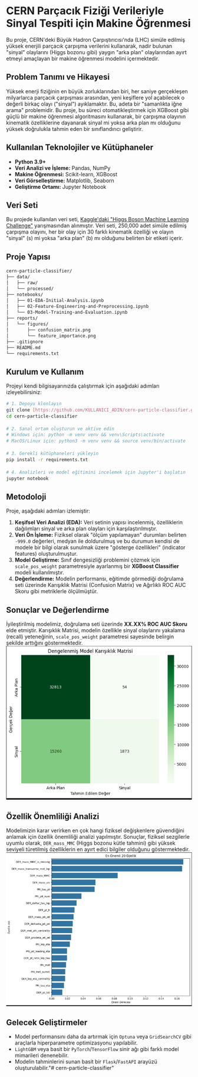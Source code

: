 # CERN Parçacık Fiziği Verileriyle Sinyal Tespiti için Makine Öğrenmesi

Bu proje, CERN'deki Büyük Hadron Çarpıştırıcısı'nda (LHC) simüle edilmiş yüksek enerjili parçacık çarpışma verilerini kullanarak, nadir bulunan "sinyal" olaylarını (Higgs bozonu gibi) yaygın "arka plan" olaylarından ayırt etmeyi amaçlayan bir makine öğrenmesi modelini içermektedir.

## Problem Tanımı ve Hikayesi

Yüksek enerji fiziğinin en büyük zorluklarından biri, her saniye gerçekleşen milyarlarca parçacık çarpışması arasından, yeni keşiflere yol açabilecek o değerli birkaç olayı ("sinyal") ayıklamaktır. Bu, adeta bir "samanlıkta iğne arama" problemidir. Bu proje, bu süreci otomatikleştirmek için XGBoost gibi güçlü bir makine öğrenmesi algoritmasını kullanarak, bir çarpışma olayının kinematik özelliklerine dayanarak sinyal mi yoksa arka plan mı olduğunu yüksek doğrulukla tahmin eden bir sınıflandırıcı geliştirir.

## Kullanılan Teknolojiler ve Kütüphaneler
- **Python 3.9+**
- **Veri Analizi ve İşleme:** Pandas, NumPy
- **Makine Öğrenmesi:** Scikit-learn, XGBoost
- **Veri Görselleştirme:** Matplotlib, Seaborn
- **Geliştirme Ortamı:** Jupyter Notebook

## Veri Seti
Bu projede kullanılan veri seti, [Kaggle'daki "Higgs Boson Machine Learning Challenge"](https://www.kaggle.com/c/higgs-boson/data) yarışmasından alınmıştır. Veri seti, 250,000 adet simüle edilmiş çarpışma olayını, her bir olay için 30 farklı kinematik özelliği ve olayın "sinyal" (s) mi yoksa "arka plan" (b) mı olduğunu belirten bir etiketi içerir.

## Proje Yapısı
```
cern-particle-classifier/
├── data/
│   ├── raw/
│   └── processed/
├── notebooks/
│   ├── 01-EDA-Initial-Analysis.ipynb
│   ├── 02-Feature-Engineering-and-Preprocessing.ipynb
│   └── 03-Model-Training-and-Evaluation.ipynb
├── reports/
│   └── figures/
│       ├── confusion_matrix.png
│       └── feature_importance.png
├── .gitignore
├── README.md
└── requirements.txt
```

## Kurulum ve Kullanım

Projeyi kendi bilgisayarınızda çalıştırmak için aşağıdaki adımları izleyebilirsiniz:

```bash
# 1. Depoyu klonlayın
git clone [https://github.com/KULLANICI_ADIN/cern-particle-classifier.git](https://github.com/idrisq/cern-particle-classifier)
cd cern-particle-classifier

# 2. Sanal ortam oluşturun ve aktive edin
# Windows için: python -m venv venv && venv\Scripts\activate
# MacOS/Linux için: python3 -m venv venv && source venv/bin/activate

# 3. Gerekli kütüphaneleri yükleyin
pip install -r requirements.txt

# 4. Analizleri ve model eğitimini incelemek için Jupyter'i başlatın
jupyter notebook
```

## Metodoloji

Proje, aşağıdaki adımları izlemiştir:
1.  **Keşifsel Veri Analizi (EDA):** Veri setinin yapısı incelenmiş, özelliklerin dağılımları sinyal ve arka plan olayları için karşılaştırılmıştır.
2.  **Veri Ön İşleme:** Fiziksel olarak "ölçüm yapılamayan" durumları belirten `-999.0` değerleri, medyan ile doldurulmuş ve bu durumun kendisi de modele bir bilgi olarak sunulmak üzere "gösterge özellikleri" (indicator features) oluşturulmuştur.
3.  **Model Geliştirme:** Sınıf dengesizliği problemini çözmek için `scale_pos_weight` parametresiyle ayarlanmış bir **XGBoost Classifier** modeli kullanılmıştır.
4.  **Değerlendirme:** Modelin performansı, eğitimde görmediği doğrulama seti üzerinde Karışıklık Matrisi (Confusion Matrix) ve Ağırlıklı ROC AUC Skoru gibi metriklerle ölçülmüştür.

## Sonuçlar ve Değerlendirme

İyileştirilmiş modelimiz, doğrulama seti üzerinde **XX.XX% ROC AUC Skoru** elde etmiştir. Karışıklık Matrisi, modelin özellikle sinyal olaylarını yakalama (recall) yeteneğinin, `scale_pos_weight` parametresi sayesinde belirgin şekilde arttığını göstermektedir.
![Dengelenmiş Karışıklık Matrisi](reports/figures/confusion_matrix_balanced.png)

## Özellik Önemliliği Analizi

Modelimizin karar verirken en çok hangi fiziksel değişkenlere güvendiğini anlamak için özellik önemliliği analizi yapılmıştır. Sonuçlar, fiziksel sezgilerle uyumlu olarak, `DER_mass_MMC` (Higgs bozonu kütle tahmini) gibi yüksek seviyeli türetilmiş özelliklerin en ayırt edici bilgiler olduğunu göstermektedir.
![Özellik Önemliliği](reports/figures/feature-importance.png)

## Gelecek Geliştirmeler
- Model performansını daha da artırmak için `Optuna` veya `GridSearchCV` gibi araçlarla hiperparametre optimizasyonu yapılabilir.
- `LightGBM` veya basit bir `PyTorch`/`TensorFlow` sinir ağı gibi farklı model mimarileri denenebilir.
- Modelin tahminlerini sunan basit bir `Flask`/`FastAPI` arayüzü oluşturulabilir."# cern-particle-classifier" 
